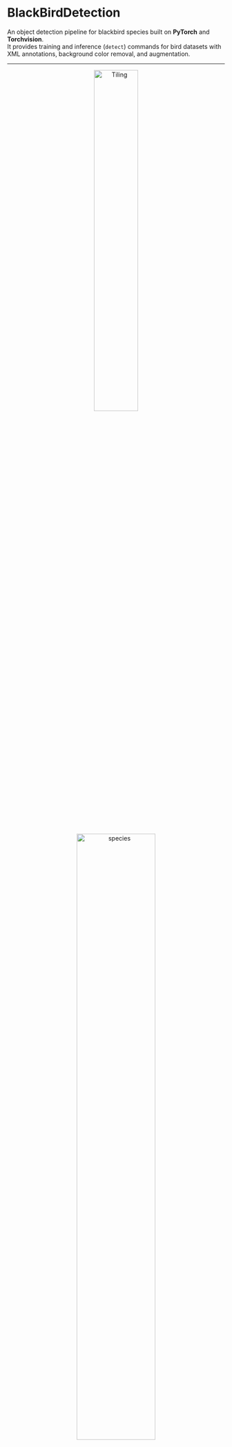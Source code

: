 # BlackBirdDetection

An object detection pipeline for blackbird species built on **PyTorch** and **Torchvision**.  
It provides training and inference (`detect`) commands for bird datasets with XML annotations, background color removal, and augmentation.

---

<!-- Top row: two images side by side -->
<p align="center">
  <img src="docs/images/tiling.png" alt="Tiling" width="45%"/>
</p>

<p align="center">
  <img src="docs/images/species.png" alt="species" width="60%"/>
</p>

<p align="center">
  <img src="docs/images/bg_removal.png" alt="bg_removal" width="60%"/>
</p>

---

## 📂 Project Structure

```
BlackBirdDetection/
├── src/
│   ├── cli.py                # Entry point (train / detect commands)
│   ├── config.py             # Global configuration
│   ├── config.yaml           # Default YAML config
│   ├── data.py               # Dataset definitions
│   ├── data_loader.py        # Torch DataLoader wrapper
│   ├── engine.py             # Training / validation loop
│   ├── helper.py             # Utilities (device, collate_fn, etc.)
│   ├── model.py              # Model definitions (Faster R-CNN, etc.)
│   ├── augmentation.py       # Albumentations transforms
│   ├── bg_remove_histogram.py# Background removal helpers
│   ├── split_data.py         # Dataset split logic
│   └── detector/ (if reorganized package layout)
│
├── data/                     # Place your dataset here
│   ├── images/
│   └── original_annotations/
│
├── outputs/                  # Training artifacts will be written here
│   ├── runs/
│   │   └── <timestamp>/
│   │       ├── checkpoints/     # model_epoch_X.pth
│   │       ├── logs/            # training log files
│   │       ├── samples/         # predicted images during training
│   │       └── metrics.json     # final training metrics
│   └── detections/
│       ├── <timestamp>/
│       │   ├── predictions/     # images with bounding boxes
│       │   └── results.csv      # tabular results
│
├── README.md
└── requirements.txt / environment.yml
```

---

## ⚙️ Requirements

- Python **3.9–3.11**
- [PyTorch](https://pytorch.org/get-started/locally/) (CPU or CUDA build depending on your hardware)
- Torchvision
- Albumentations
- OpenCV
- Numpy `<2.0` (e.g. 1.26.x) for compatibility with current torch/numba

### Install dependencies

```bash
# conda (recommended)
conda create -n birddet python=3.10 -y
conda activate birddet
conda install -c conda-forge "numpy=1.26.*" "numba=0.59.*" "llvmlite=0.42.*" opencv -y
pip install torch torchvision albumentations loguru tqdm matplotlib ensemble-boxes pyyaml
```

---

## 📦 Managing Requirements

To make sure others can easily set up the project, you should generate a **`requirements.txt`** file.

### Option 1: Use the provided `requirements.txt`

```bash
# from repo root
pip install -r requirements.txt
```

### Option 2: Auto-generate requirements (from code imports)

You can auto-generate a clean `requirements.txt` (only for this project’s imports) using **pipreqs**:

```bash
pip install pipreqs
pipreqs src --force --savepath requirements.txt
```

> ⚠️ If you see syntax errors during scanning, fix the offending file or exclude it with `.pipreqsignore`.

After generation, add these lines manually if missing:

```txt
torch>=2.1.0
torchvision>=0.16.0
numpy<2
```

### Option 3: Pin dependencies manually

If you want a controlled environment, you can write a curated `requirements.txt`:

```txt
numpy==1.26.4
torch>=2.1.0
torchvision>=0.16.0
albumentations>=1.3.0
opencv-python>=4.8.0
loguru>=0.7.0
tqdm>=4.65.0
matplotlib>=3.7.0
ensemble-boxes>=1.0.9
pyyaml>=6.0
pytest>=8.0.0
black>=22.10.0
ruff>=0.1.0
```

Install with:

```bash
pip install -r requirements.txt
```

---

## 🚀 Running Without Installation

No need to install the project as a package. Run with `PYTHONPATH`:

```bash
# from repo root
export PYTHONPATH=$PWD/src

# show CLI help
python -m cli --help
```

Expected output:

```
usage: cli.py [-h] {train,detect} ...

Black Bird Detection

positional arguments:
  {train,detect}
    train         Train model
    detect        Use trained model to detect birds
```

---

## 🏋️ Training

```bash
export PYTHONPATH=$PWD/src
python -m cli train --config src/config.yaml
```

### Config file

The `config.yaml` defines:

- Dataset root (`../data/images`, `../data/original_annotations`)
- Training hyperparameters (epochs, batch size, learning rate, optimizer)
- Augmentation settings

### Training logs

```
2025-08-31 17:29:43 | INFO     | Starting Training -- Loading configuration...
2025-08-31 17:29:43 | INFO     | Scanning images in ../data...
2025-08-31 17:29:43 | INFO     | Classes: {'yhbl': 1, 'unid_blackbird': 2, 'rwbl_hy_female': 3}
2025-08-31 17:29:45 | INFO     | Training Data Size: 27
2025-08-31 17:29:45 | INFO     | Validation Data Size: 10
train epoch: 100%|███████████████████████████| 27/27 [00:12<00:00,  2.10it/s]
```

---

## 🔍 Detection / Inference

Use a trained checkpoint to run detection on new images:

```bash
export PYTHONPATH=$PWD/src
python -m cli detect --config src/config.yaml
```

### Output structure

```
outputs/detections/2025-08-31-18-45-12/
├── predictions/
│   ├── Trial_001_pred.jpg
│   ├── Trial_002_pred.jpg
│   └── ...
└── results.csv
```

- `predictions/` → images with bounding boxes drawn  
- `results.csv` → per-image predictions: filename, predicted class, confidence, bounding box coordinates  

---

## 📊 Expected Outputs

- **Training**  
  - Console logs (epochs, losses, metrics)  
  - Logs under `outputs/runs/<timestamp>/logs/`  
  - Checkpoints in `outputs/runs/<timestamp>/checkpoints/`  
  - Sample predictions in `outputs/runs/<timestamp>/samples/`  

- **Detection**  
  - Annotated images in `outputs/detections/<timestamp>/predictions/`  
  - CSV summary in `outputs/detections/<timestamp>/results.csv`

---

## ✅ Tips & Troubleshooting

- **NumPy 2.x errors** → downgrade to `numpy<2` (e.g. 1.26.x).  
- **`cv2.imread` warnings** → check dataset path in `config.yaml`; missing/misnamed files will cause empty loads.  
- **Device selection** → `helper.py` automatically chooses GPU if available:  
  ```python
  DEVICE = torch.device("cuda" if torch.cuda.is_available() else "cpu")
  ```

---

## 📌 Example End-to-End Run

```bash
# 1) activate env
conda activate birddet

# 2) set import path
export PYTHONPATH=$PWD/src

# 3) train
python -m cli train --config src/config.yaml

# 4) run detection
python -m cli detect --config src/config.yaml

# 5) check outputs
tree outputs/ -L 3
```

---

## 🔬 Scientific Background

This project implements the methods from the following study:

**Duttenhefner, Jessica L.; ElSaid, AbdElRahman A.; and Klug, Page E. (2025).**
*Machine Learning to Detect, Classify, and Count Blackbirds Damaging Agriculture Using Drone-Based Imagery: Supporting AI-Driven Automation for Deployment of Damage Management Tools.*
SSRN Scholarly Paper No. 5203080. [Available online](https://papers.ssrn.com/sol3/papers.cfm?abstract_id=5203080)

📊 **Associated Data**: A published dataset accompanies the paper. Please add the DOI link here once available:
`[DOI: 10.xxxx/zenodo.xxxxx]`

---

### 📝 Key Highlights from the Study
- Drone imagery collected in **sunflower fields (ND, 2021–2022)** with mixed-species blackbird flocks.
- Models developed:
  - **ResNet-18 CNN** → detected whole flocks (*95% accuracy*).
  - **Faster-RCNN** → detected individual birds (*65.7% accuracy, 97.6% precision*), counted individuals (±37.5–43.1% from ground truth), and classified RWBL by age/sex (adult males 89.8%, hatch-year males 27.6%, females 80%).
- **Background removal** was applied prior to training using **pixel-value histograms** to mask dominant background colors (e.g., sky, vegetation), improving detection and reducing false positives.
- Challenges discussed: camouflage of birds against vegetation, variability in drone angles, and image resolution constraints.

---

### 🖼️ Suggested Figures for README
You can copy or adapt from the paper (with attribution):
1. **Sample drone image with bounding boxes** — to illustrate detection output.
2. **Diagram of the pipeline** — showing preprocessing (background removal), model training, and detection steps.

---

## 📜 License

MIT (or update to your license)
